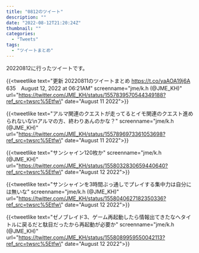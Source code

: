 ```yaml
---
title: "0812のツイート"
description: ""
date: "2022-08-12T21:20:24Z"
thumbnail: ""
categories:
  - "Tweets"
tags:
  - "ツイートまとめ"
---
```

20220812に行ったツイートです。
<!--more-->
{{<tweetlike text=\"更新 20220811のツイートまとめ https://t.co/yaAOA19j6A 635　August 12, 2022 at 06:21AM\" screenname=\"jme/k.h (@JME_KH)\" url=\"https://twitter.com/JME_KH/status/1557839570544349188?ref_src=twsrc%5Etfw\" date=\"August 11 2022\">}}

{{<tweetlike text=\"アルマ関連のクエストが走ってるとイモ関連のクエスト進められないな\nアルマの方、終わりあんのかな？\" screenname=\"jme/k.h (@JME_KH)\" url=\"https://twitter.com/JME_KH/status/1557896973361053698?ref_src=twsrc%5Etfw\" date=\"August 11 2022\">}}

{{<tweetlike text=\"サンシャイン120枚か\" screenname=\"jme/k.h (@JME_KH)\" url=\"https://twitter.com/JME_KH/status/1558032830659440640?ref_src=twsrc%5Etfw\" date=\"August 12 2022\">}}

{{<tweetlike text=\"サンシャインを3時間ぶっ通しでプレイする集中力は自分には無いな\" screenname=\"jme/k.h (@JME_KH)\" url=\"https://twitter.com/JME_KH/status/1558040627182350336?ref_src=twsrc%5Etfw\" date=\"August 12 2022\">}}

{{<tweetlike text=\"ゼノブレイド3、ゲーム再起動したら情報出てきたなへタイトルに戻るだと駄目だったから再起動が必要か\" screenname=\"jme/k.h (@JME_KH)\" url=\"https://twitter.com/JME_KH/status/1558089959550042113?ref_src=twsrc%5Etfw\" date=\"August 12 2022\">}}

